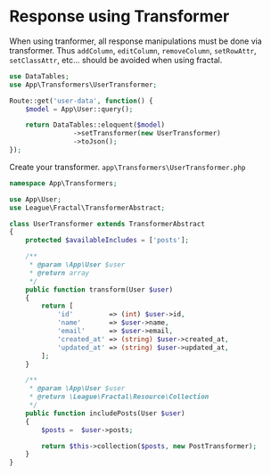 # Response using Transformer

When using tranformer, all response manipulations must be done via transformer.
Thus `addColumn`, `editColumn`, `removeColumn`, `setRowAttr`, `setClassAttr`, etc... should be avoided when using fractal.

```php
use DataTables;
use App\Transformers\UserTransformer;

Route::get('user-data', function() {
	$model = App\User::query();

	return DataTables::eloquent($model)
				->setTransformer(new UserTransformer)
				->toJson();
});
```

Create your transformer. `app\Transformers\UserTransformer.php`

```php
namespace App\Transformers;

use App\User;
use League\Fractal\TransformerAbstract;

class UserTransformer extends TransformerAbstract
{
    protected $availableIncludes = ['posts'];

    /**
     * @param \App\User $user
     * @return array
     */
    public function transform(User $user)
    {
        return [
            'id'         => (int) $user->id,
            'name'       => $user->name,
            'email'      => $user->email,
            'created_at' => (string) $user->created_at,
            'updated_at' => (string) $user->updated_at,
        ];
    }

    /**
     * @param \App\User $user
     * @return \League\Fractal\Resource\Collection
     */
    public function includePosts(User $user)
    {
        $posts =  $user->posts;

        return $this->collection($posts, new PostTransformer);
    }
}
```
